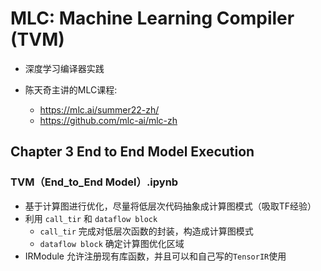 


# MLC: Machine Learning Compiler (TVM)

- 深度学习编译器实践

- 陈天奇主讲的MLC课程:
    - https://mlc.ai/summer22-zh/
    - https://github.com/mlc-ai/mlc-zh


## Chapter 3 End to End Model Execution

### TVM（End_to_End Model）.ipynb
- 基于计算图进行优化，尽量将低层次代码抽象成计算图模式（吸取TF经验）
- 利用 `call_tir` 和 `dataflow block`
  - `call_tir`  完成对低层次函数的封装，构造成计算图模式
  - `dataflow block` 确定计算图优化区域
- IRModule 允许注册现有库函数，并且可以和自己写的`TensorIR`使用